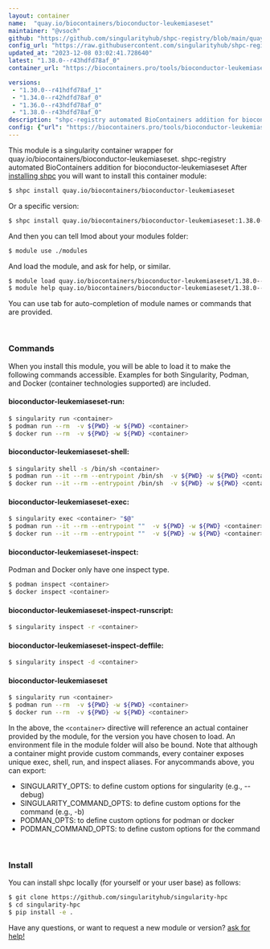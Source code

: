 ```yaml
---
layout: container
name:  "quay.io/biocontainers/bioconductor-leukemiaseset"
maintainer: "@vsoch"
github: "https://github.com/singularityhub/shpc-registry/blob/main/quay.io/biocontainers/bioconductor-leukemiaseset/container.yaml"
config_url: "https://raw.githubusercontent.com/singularityhub/shpc-registry/main/quay.io/biocontainers/bioconductor-leukemiaseset/container.yaml"
updated_at: "2023-12-08 03:02:41.728640"
latest: "1.38.0--r43hdfd78af_0"
container_url: "https://biocontainers.pro/tools/bioconductor-leukemiaseset"

versions:
 - "1.30.0--r41hdfd78af_1"
 - "1.34.0--r42hdfd78af_0"
 - "1.36.0--r43hdfd78af_0"
 - "1.38.0--r43hdfd78af_0"
description: "shpc-registry automated BioContainers addition for bioconductor-leukemiaseset"
config: {"url": "https://biocontainers.pro/tools/bioconductor-leukemiaseset", "maintainer": "@vsoch", "description": "shpc-registry automated BioContainers addition for bioconductor-leukemiaseset", "latest": {"1.38.0--r43hdfd78af_0": "sha256:82cb50309ccdf7de7c6fe463f9b86e0a6b1520f99dea4d05c12cb312ab1e285d"}, "tags": {"1.30.0--r41hdfd78af_1": "sha256:2405678e612b4c233154d10c8f4e72e140ec1828caeb3a92e009ce48f1e7fbc2", "1.34.0--r42hdfd78af_0": "sha256:f432cfb52dc68b51a1954580bd3371ea23c981193bbadc7e9e3fcb035dffddc9", "1.36.0--r43hdfd78af_0": "sha256:5f6a9d280ebd9084318a7fa13bf9065ede71708a0aace78d369fe8bd00482b4b", "1.38.0--r43hdfd78af_0": "sha256:82cb50309ccdf7de7c6fe463f9b86e0a6b1520f99dea4d05c12cb312ab1e285d"}, "docker": "quay.io/biocontainers/bioconductor-leukemiaseset"}
---
```


This module is a singularity container wrapper for quay.io/biocontainers/bioconductor-leukemiaseset.
shpc-registry automated BioContainers addition for bioconductor-leukemiaseset
After [installing shpc](#install) you will want to install this container module:


```bash
$ shpc install quay.io/biocontainers/bioconductor-leukemiaseset
```

Or a specific version:

```bash
$ shpc install quay.io/biocontainers/bioconductor-leukemiaseset:1.38.0--r43hdfd78af_0
```

And then you can tell lmod about your modules folder:

```bash
$ module use ./modules
```

And load the module, and ask for help, or similar.

```bash
$ module load quay.io/biocontainers/bioconductor-leukemiaseset/1.38.0--r43hdfd78af_0
$ module help quay.io/biocontainers/bioconductor-leukemiaseset/1.38.0--r43hdfd78af_0
```

You can use tab for auto-completion of module names or commands that are provided.

<br>

### Commands

When you install this module, you will be able to load it to make the following commands accessible.
Examples for both Singularity, Podman, and Docker (container technologies supported) are included.

#### bioconductor-leukemiaseset-run:

```bash
$ singularity run <container>
$ podman run --rm  -v ${PWD} -w ${PWD} <container>
$ docker run --rm  -v ${PWD} -w ${PWD} <container>
```

#### bioconductor-leukemiaseset-shell:

```bash
$ singularity shell -s /bin/sh <container>
$ podman run --it --rm --entrypoint /bin/sh  -v ${PWD} -w ${PWD} <container>
$ docker run --it --rm --entrypoint /bin/sh  -v ${PWD} -w ${PWD} <container>
```

#### bioconductor-leukemiaseset-exec:

```bash
$ singularity exec <container> "$@"
$ podman run --it --rm --entrypoint ""  -v ${PWD} -w ${PWD} <container> "$@"
$ docker run --it --rm --entrypoint ""  -v ${PWD} -w ${PWD} <container> "$@"
```

#### bioconductor-leukemiaseset-inspect:

Podman and Docker only have one inspect type.

```bash
$ podman inspect <container>
$ docker inspect <container>
```

#### bioconductor-leukemiaseset-inspect-runscript:

```bash
$ singularity inspect -r <container>
```

#### bioconductor-leukemiaseset-inspect-deffile:

```bash
$ singularity inspect -d <container>
```



#### bioconductor-leukemiaseset

```bash
$ singularity run <container>
$ podman run --rm  -v ${PWD} -w ${PWD} <container>
$ docker run --rm  -v ${PWD} -w ${PWD} <container>
```


In the above, the `<container>` directive will reference an actual container provided
by the module, for the version you have chosen to load. An environment file in the
module folder will also be bound. Note that although a container
might provide custom commands, every container exposes unique exec, shell, run, and
inspect aliases. For anycommands above, you can export:

 - SINGULARITY_OPTS: to define custom options for singularity (e.g., --debug)
 - SINGULARITY_COMMAND_OPTS: to define custom options for the command (e.g., -b)
 - PODMAN_OPTS: to define custom options for podman or docker
 - PODMAN_COMMAND_OPTS: to define custom options for the command

<br>

### Install

You can install shpc locally (for yourself or your user base) as follows:

```bash
$ git clone https://github.com/singularityhub/singularity-hpc
$ cd singularity-hpc
$ pip install -e .
```

Have any questions, or want to request a new module or version? [ask for help!](https://github.com/singularityhub/singularity-hpc/issues)